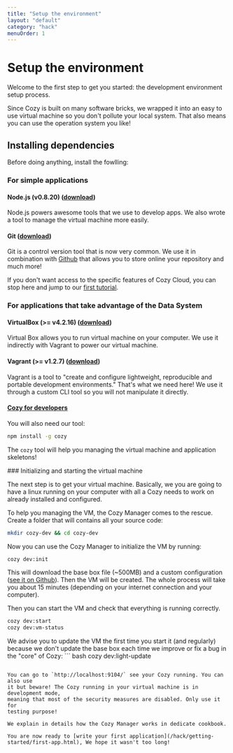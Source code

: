 ```yaml
---
title: "Setup the environment"
layout: "default"
category: "hack"
menuOrder: 1
---
```


# Setup the environment

Welcome to the first step to get you started: the development environment setup
process.

Since Cozy is built on many software bricks, we wrapped it into an easy to use
virtual machine so you don't pollute your local system. That also means you can
use the operation system you like!


## Installing dependencies

Before doing anything, install the fowlling:

### For simple applications

#### Node.js (v0.8.20) ([download](http://blog.nodejs.org/2013/02/15/node-v0-8-20-stable/))
Node.js powers awesome tools that we use to develop apps. We also wrote a tool
to manage the virtual machine more easily.

#### Git ([download](http://git-scm.com/book/en/Getting-Started-Installing-Git))

Git is a control version tool that is now very common. We use it in combination
with [Github](https://github.com) that allows you to store online your
repository and much more!

If you don't want access to the specific features of Cozy Cloud, you can stop
here and jump to our [first tutorial](hack/getting-started/first-app.html).

### For applications that take advantage of the Data System

#### VirtualBox (>= v4.2.16) ([download](https://www.virtualbox.org/wiki/Downloads))
Virtual Box allows you to run virtual machine on your computer. We use it
indirectly with Vagrant to power our virtual machine.

#### Vagrant (>= v1.2.7) ([download](http://downloads.vagrantup.com/))
Vagrant is a tool to "create and configure lightweight, reproducible and
portable development environments." That's what we need here! We use it through
a custom CLI tool so you will not manipulate it directly.

#### [Cozy for developers](https://github.com/mycozycloud/cozy-manager)

You will also need our tool:

``` bash
npm install -g cozy
```

The `cozy` tool will help you managing the virtual machine and application skeletons!


### Initializing and starting the virtual machine

The next step is to get your virtual machine. Basically, we you are going to
have a linux running on your computer with all a Cozy needs to work on already
installed and configured.

To help you managing the VM, the Cozy Manager comes to the rescue.
Create a folder that will contains all your source code:
``` bash
mkdir cozy-dev && cd cozy-dev
```

Now you can use the Cozy Manager to initialize the VM by running:
``` bash
cozy dev:init
```
This will download the base box file (~500MB) and a custom configuration ([see
it on
Github](https://github.com/mycozycloud/cozy-setup/blob/master/dev/Vagrantfile)).
Then the VM will be created. The whole process will take you about 15 minutes
(depending on your internet connection and your computer).

Then you can start the VM and check that everything is running correctly.
``` bash
cozy dev:start
cozy dev:vm-status
```

We advise you to update the VM the first time you start it (and regularly)
because we don't update the base box each time we improve or fix a bug in the
"core" of Cozy: ``` bash
cozy dev:light-update
```

You can go to `http://localhost:9104/` see your Cozy running. You can also use
it but beware! The Cozy running in your virtual machine is in development mode,
meaning that most of the security measures are disabled. Only use it for
testing purpose!

We explain in details how the Cozy Manager works in dedicate cookbook.

You are now ready to [write your first application](/hack/getting-started/first-app.html), We hope it wasn't too long!
